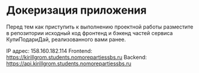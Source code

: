 # Докеризация приложения

Перед тем как приступить к выполнению проектной работы разместите в репозитории исходный код фронтенд и бэкенд частей сервиса КупиПодариДай, реализованного вами ранее. 

IP адрес: 158.160.182.114
Frontend: https://kirillgrom.students.nomorepartiessbs.ru
Backend: https://api.kirillgrom.students.nomorepartiessbs.ru
